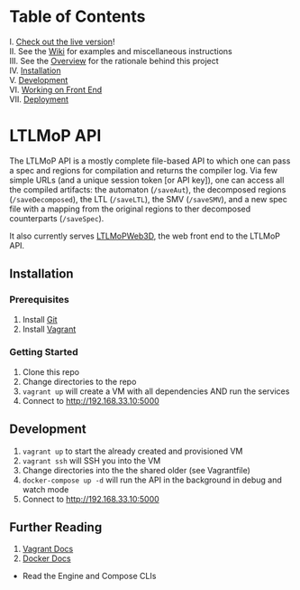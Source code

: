# Table of Contents

I. [Check out the live version](https://ltlmop.herokuapp.com)! <br />
II. See the [Wiki](../../wiki/) for examples and miscellaneous instructions <br />
III. See the [Overview](../../wiki/Overview) for the rationale behind this project <br />
IV. [Installation](#installation) <br />
V. [Development](#development) <br />
VI. [Working on Front End](static/) <br />
VII. [Deployment](deploy/) <br />

# LTLMoP API

The LTLMoP API is a mostly complete file-based API to which one can pass a spec and
regions for compilation and returns the compiler log. Via few simple URLs (and a
unique session token [or API key]), one can access all the compiled artifacts:
the automaton (`/saveAut`), the decomposed regions (`/saveDecomposed`),
the LTL (`/saveLTL`), the SMV (`/saveSMV`), and a new spec file with a mapping
from the original regions to ther decomposed counterparts (`/saveSpec`).

It also currently serves [LTLMoPWeb3D](static/), the web front end to the
LTLMoP API.


## Installation

### Prerequisites

1. Install [Git](https://git-scm.com/downloads)
2. Install [Vagrant](https://www.vagrantup.com/downloads.html)

### Getting Started

1. Clone this repo
2. Change directories to the repo
3. `vagrant up` will create a VM with all dependencies AND run the services
4. Connect to <http://192.168.33.10:5000>


## Development

1. `vagrant up` to start the already created and provisioned VM 
2. `vagrant ssh` will SSH you into the VM
3. Change directories into the the shared older (see Vagrantfile)
4. `docker-compose up -d` will run the API in the background in
   debug and watch mode
5. Connect to <http://192.168.33.10:5000>


## Further Reading

1. [Vagrant Docs](https://docs.vagrantup.com/)
2. [Docker Docs](https://docs.docker.com/)
  * Read the Engine and Compose CLIs
